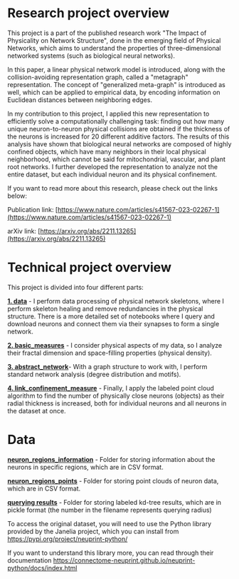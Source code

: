 # Research project overview
This project is a part of the published research work "The Impact of Physicality on Network Structure", done in the emerging field of Physical Networks, which aims to understand the properties of three-dimensional networked systems (such as biological neural networks).

In this paper, a linear physical network model is introduced, along with the collision-avoiding representation graph, called a "metagraph" representation. The concept of "generalized meta-graph" is introduced as well, which can be applied to empirical data, by encoding information on Euclidean distances between neighboring edges.

In my contribution to this project, I applied this new representation to efficiently solve a computationally challenging task: finding out how many unique neuron-to-neuron physical collisions are obtained if the thickness of the neurons is increased for 20 different additive factors. The results of this analysis have shown that biological neural networks are composed of highly confined objects, which have many neighbors in their local physical neighborhood, which cannot be said for mitochondrial, vascular, and plant root networks.
I further developed the representation to analyze not the entire dataset, but each individual neuron and its physical confinement.

If you want to read more about this research, please check out the links below:

Publication link: [https://www.nature.com/articles/s41567-023-02267-1](https://www.nature.com/articles/s41567-023-02267-1)

arXiv link: [https://arxiv.org/abs/2211.13265](https://arxiv.org/abs/2211.13265)

# Technical project overview
This project is divided into four different parts:

[**1. data**](https://github.com/lukablagoje/three-dimensional-shape-connectivity-physical-networks/tree/main/1.%20data) - I perform data processing of physical network skeletons, where I perform skeleton healing and remove redundancies in the physical structure. There is a more detailed set of notebooks where I query and download neurons and connect them via their synapses to form a single network.

[**2. basic_measures**](https://github.com/lukablagoje/three-dimensional-shape-connectivity-physical-networks/tree/main/2.%20basic_measures) - I consider physical aspects of my data, so I analyze their fractal dimension and space-filling properties (physical density).

[**3. abstract_network**](https://github.com/lukablagoje/three-dimensional-shape-connectivity-physical-networks/tree/main/3.%20abstract_network)- With a graph structure to work with, I perform standard network analysis (degree distribution and motifs).

[**4. link_confinement_measure**](https://github.com/lukablagoje/three-dimensional-shape-connectivity-physical-networks/tree/main/4.%20link_confinement_measure) - Finally, I apply the labeled point cloud algorithm to find the number of physically close neurons (objects) as their radial thickness is increased, both for individual neurons and all neurons in the dataset at once.

# Data
[**neuron_regions_information**](https://github.com/lukablagoje/the-impact-of-physicality-on-network-structure/tree/main/neuron_regions_information) - Folder for storing information about the neurons in specific regions, which are in CSV format.

[**neuron_regions_points**](https://github.com/lukablagoje/the-impact-of-physicality-on-network-structure/tree/main/neuron_regions_points) - Folder for storing point clouds of neuron data, which are in CSV format.

[**querying results**](https://github.com/lukablagoje/the-impact-of-physicality-on-network-structure/tree/main/querying_results) - Folder for storing labeled kd-tree results, which are in pickle format (the number in the filename represents querying radius)

To access the original dataset, you will need to use the Python library provided by the Janelia project, which you can install from https://pypi.org/project/neuprint-python/

If you want to understand this library more, you can read through their documentation https://connectome-neuprint.github.io/neuprint-python/docs/index.html
